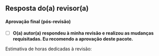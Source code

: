 
## Resposta do(a) revisor(a)

#### Aprovação final (pós-revisão)

- [ ] **O(a) autor(a) respondeu à minha revisão e realizou as mudanças requisitadas. Eu recomendo a aprovação deste pacote.**


<!--Por favor, preencha a estimativa abaixo.-->
Estimativa de horas dedicadas à revisão:

